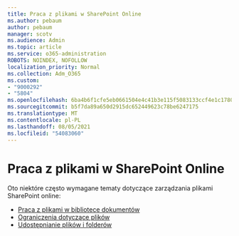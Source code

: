 ```yaml
---
title: Praca z plikami w SharePoint Online
ms.author: pebaum
author: pebaum
manager: scotv
ms.audience: Admin
ms.topic: article
ms.service: o365-administration
ROBOTS: NOINDEX, NOFOLLOW
localization_priority: Normal
ms.collection: Adm_O365
ms.custom:
- "9000292"
- "5804"
ms.openlocfilehash: 6ba4b6f1cfe5eb0661504e4c41b3e115f5083133ccf4e1c1780f0e6d8bad0462
ms.sourcegitcommit: b5f7da89a650d2915dc652449623c78be6247175
ms.translationtype: MT
ms.contentlocale: pl-PL
ms.lasthandoff: 08/05/2021
ms.locfileid: "54083060"
---
```

# <a name="working-with-files-in-sharepoint-online"></a>Praca z plikami w SharePoint Online

Oto niektóre często wymagane tematy dotyczące zarządzania plikami SharePoint online:

- [Praca z plikami w bibliotece dokumentów](https://support.microsoft.com/office/a9d89171-1673-4892-9dd2-1ca52037dea2)
- [Ograniczenia dotyczące plików](https://support.office.com/article/invalid-file-names-and-file-types-in-onedrive-and-sharepoint-64883a5d-228e-48f5-b3d2-eb39e07630fa)
- [Udostępnianie plików i folderów](https://support.office.com/article/share-sharepoint-files-or-folders-1fe37332-0f9a-4719-970e-d2578da4941c)
